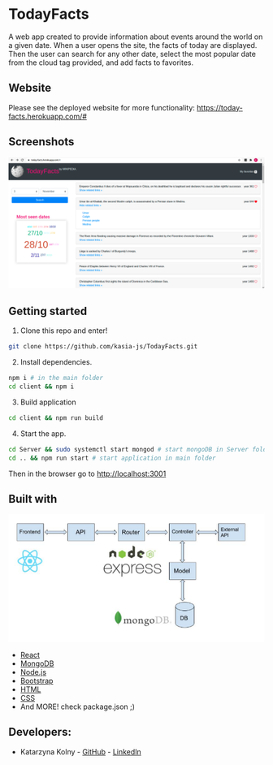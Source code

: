 # TodayFacts

A web app created to provide information about events around the world on a given date. 
When a user opens the site, the facts of today are displayed. Then the user can search for any other date, select the most popular date from the cloud tag provided, and add facts to favorites.

## Website
Please see the deployed website for more functionality:
https://today-facts.herokuapp.com/#

## Screenshots

<p align="center">
  <img src="/img/Screenshot.png" />
</p>

## Getting started

1. Clone this repo and enter!

  ```bash
  git clone https://github.com/kasia-js/TodayFacts.git
  ```

2. Install dependencies.

  ```bash
  npm i # in the main folder
  cd client && npm i 
  ```
3. Build application

  ```bash
  cd client && npm run build
  ```

4. Start the app.
  ```bash
  cd Server && sudo systemctl start mongod # start mongoDB in Server folder
  cd .. && npm run start # start application in main folder
  ```
  Then in the browser go to [http://localhost:3001](localhost:3001)


## Built with
<p align="center">
  <img src="/img/Architecture.png" />
</p>

- [React](https://reactjs.org/)
- [MongoDB](https://www.mongodb.com/)
- [Node.js](https://nodejs.org/en/)
- [Bootstrap](https://getbootstrap.com/)
- [HTML](https://html.com/)
- [CSS](http://css.com/)
- And MORE! check package.json ;)

## Developers:
- Katarzyna Kolny - [GitHub](https://github.com/kasia-js) - [LinkedIn](https://www.linkedin.com/in/katarzyna-kolny-8b3384b9/)
